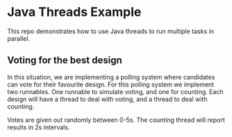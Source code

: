 # Java Threads Example

This repo demonstrates how to use Java threads to run multiple tasks in parallel.

## Voting for the best design

In this situation, we are implementing a polling system where candidates can vote for their
favourite design. For this polling system we implement two runnables. One runnable to simulate
voting, and one for counting. Each design will have a thread to deal with voting, and a thread to
deal with counting.

Votes are given out randomly between 0-5s. The counting thread will report results in 2s intervals.
